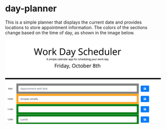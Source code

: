# day-planner

This is a simple planner that displays the current date and provides locations to store appointment information. The colors of the sections change based on the time of day, as shown in the image below. 

![Image of planner.](./planner.png)